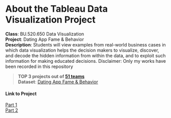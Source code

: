 # About the Tableau Data Visualization Project

**Class**: BU.520.650 Data Visualization<br />
**Project**: Dating App Fame & Behavior<br />
**Description**: Students will view examples from real-world business cases in which data visualization helps the decision makers to visualize, discover, and decode the hidden information from within the data, and to exploit such information for making educated decisions. Disclaimer: Only my works have been recorded in this repository<br />
> **TOP 3 projects out of [51 teams](https://github.com/malamdar90/Tableau-Data-Visualization-Projects)**<br />
> **Dataset**: [Dating App Fame & Behavior](https://www.kaggle.com/datasets/utkarshx27/lovoo-dating-app-dataset)
> 

#### Link to Project
[Part 1](https://public.tableau.com/views/LovooDatingAppFameBehaviorPart1/Team13-UserAgeAnalysis?:language=en-US&:display_count=n&:origin=viz_share_link)<br />
[Part 2](https://public.tableau.com/views/LovooDatingAppFameBehaviorPart2/CountryAnalysisStory?:language=en-US&:display_count=n&:origin=viz_share_link)<br />

